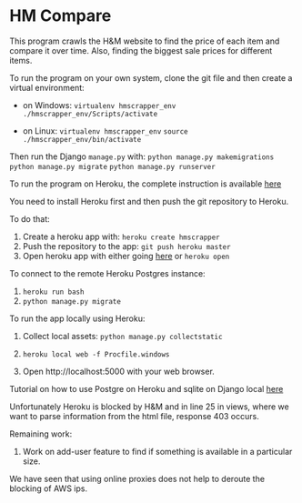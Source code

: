 # HM Compare

This program crawls the H&M website to find the price of each item and compare it over time. Also, finding the biggest sale prices for different items. 

To run the program on your own system, clone the git file and then create a virtual environment:

* on Windows:
`virtualenv hmscrapper_env`
`./hmscrapper_env/Scripts/activate`

* on Linux:
`virtualenv hmscrapper_env`
`source ./hmscrapper_env/bin/activate`

Then run the Django `manage.py` with:
`python manage.py makemigrations`
`python manage.py migrate`
`python manage.py runserver`

To run the program on Heroku, the complete instruction is available [here](https://devcenter.heroku.com/articles/getting-started-with-python)

You need to install Heroku first and then push the git repository to Heroku. 

To do that:
1. Create a heroku app with:
`heroku create hmscrapper`
2. Push the repository to the app:
`git push heroku master`
3. Open heroku app with either going [here](https://hmscrapper.herokuapp.com/)
or `heroku open`

To connect to the remote Heroku Postgres instance:

1. `heroku run bash`
2. `python manage.py migrate`

To run the app locally using Heroku:
1. Collect local assets:
`python manage.py collectstatic`

2. `heroku local web -f Procfile.windows`

3. Open http://localhost:5000 with your web browser.


Tutorial on how to use Postgre on Heroku and sqlite on Django local [here](https://medium.com/@BennettGarner/deploying-django-to-heroku-connecting-heroku-postgres-fcc960d290d1)

Unfortunately Heroku is blocked by H&M and in line 25 in views, where we want to parse information from the html file, response 403 occurs.

Remaining work:
1. Work on add-user feature to find if something is available in a particular size.

We have seen that using online proxies does not help to deroute the blocking of AWS ips.
